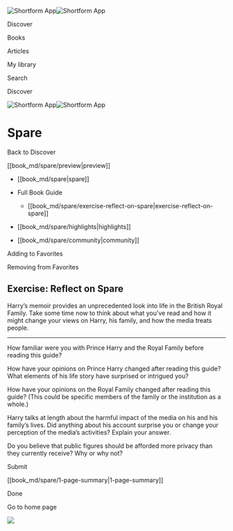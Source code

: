 ![Shortform App](/img/logo.36a2399e.svg)![Shortform App](/img/logo-dark.70c1b072.svg)

Discover

Books

Articles

My library

Search

Discover

![Shortform App](/img/logo.36a2399e.svg)![Shortform App](/img/logo-dark.70c1b072.svg)

# Spare

Back to Discover

[[book_md/spare/preview|preview]]

  * [[book_md/spare|spare]]
  * Full Book Guide

    * [[book_md/spare/exercise-reflect-on-spare|exercise-reflect-on-spare]]
  * [[book_md/spare/highlights|highlights]]
  * [[book_md/spare/community|community]]



Adding to Favorites 

Removing from Favorites 

## Exercise: Reflect on Spare

Harry’s memoir provides an unprecedented look into life in the British Royal Family. Take some time now to think about what you’ve read and how it might change your views on Harry, his family, and how the media treats people.

* * *

How familiar were you with Prince Harry and the Royal Family before reading this guide?

How have your opinions on Prince Harry changed after reading this guide? What elements of his life story have surprised or intrigued you?

How have your opinions on the Royal Family changed after reading this guide? (This could be specific members of the family or the institution as a whole.)

Harry talks at length about the harmful impact of the media on his and his family’s lives. Did anything about his account surprise you or change your perception of the media’s activities? Explain your answer.

Do you believe that public figures should be afforded more privacy than they currently receive? Why or why not?

Submit 

[[book_md/spare/1-page-summary|1-page-summary]]

Done

Go to home page 

![](https://bat.bing.com/action/0?ti=56018282&Ver=2&mid=32821c5b-0abf-47ad-9178-c18f7a58fa52&sid=f30c5e70639211ee87d33f0876d93783&vid=f30c9700639211eeb3a75d830392c94f&vids=0&msclkid=N&pi=0&lg=en-US&sw=800&sh=600&sc=24&nwd=1&tl=Shortform%20%7C%20Book&p=https%3A%2F%2Fwww.shortform.com%2Fapp%2Fbook%2Fspare%2Fexercise-reflect-on-spare&r=&lt=408&evt=pageLoad&sv=1&rn=600875)
